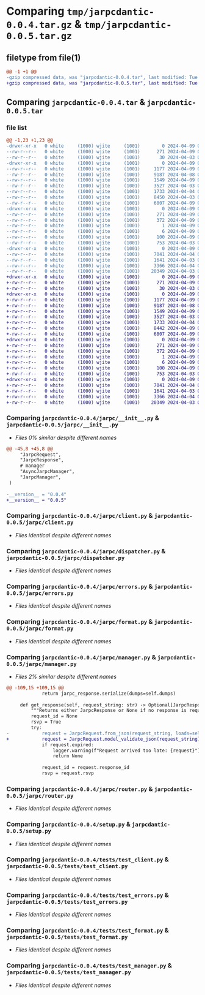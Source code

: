 # Comparing `tmp/jarpcdantic-0.0.4.tar.gz` & `tmp/jarpcdantic-0.0.5.tar.gz`

## filetype from file(1)

```diff
@@ -1 +1 @@
-gzip compressed data, was "jarpcdantic-0.0.4.tar", last modified: Tue Apr  9 06:41:22 2024, max compression
+gzip compressed data, was "jarpcdantic-0.0.5.tar", last modified: Tue Apr  9 06:42:36 2024, max compression
```

## Comparing `jarpcdantic-0.0.4.tar` & `jarpcdantic-0.0.5.tar`

### file list

```diff
@@ -1,23 +1,23 @@
-drwxr-xr-x   0 white     (1000) wjite     (1001)        0 2024-04-09 06:41:22.693979 jarpcdantic-0.0.4/
--rw-r--r--   0 white     (1000) wjite     (1001)      271 2024-04-09 06:41:22.693979 jarpcdantic-0.0.4/PKG-INFO
--rw-r--r--   0 white     (1000) wjite     (1001)       30 2024-04-03 01:04:51.000000 jarpcdantic-0.0.4/README.md
-drwxr-xr-x   0 white     (1000) wjite     (1001)        0 2024-04-09 06:41:22.673980 jarpcdantic-0.0.4/jarpc/
--rw-r--r--   0 white     (1000) wjite     (1001)     1177 2024-04-09 06:41:18.000000 jarpcdantic-0.0.4/jarpc/__init__.py
--rw-r--r--   0 white     (1000) wjite     (1001)     9187 2024-04-08 04:09:44.000000 jarpcdantic-0.0.4/jarpc/client.py
--rw-r--r--   0 white     (1000) wjite     (1001)     1549 2024-04-09 04:17:03.000000 jarpcdantic-0.0.4/jarpc/dispatcher.py
--rw-r--r--   0 white     (1000) wjite     (1001)     3527 2024-04-03 01:07:54.000000 jarpcdantic-0.0.4/jarpc/errors.py
--rw-r--r--   0 white     (1000) wjite     (1001)     1733 2024-04-04 03:49:54.000000 jarpcdantic-0.0.4/jarpc/format.py
--rw-r--r--   0 white     (1000) wjite     (1001)     8450 2024-04-03 04:59:02.000000 jarpcdantic-0.0.4/jarpc/manager.py
--rw-r--r--   0 white     (1000) wjite     (1001)     6807 2024-04-09 06:41:18.000000 jarpcdantic-0.0.4/jarpc/router.py
-drwxr-xr-x   0 white     (1000) wjite     (1001)        0 2024-04-09 06:41:22.693979 jarpcdantic-0.0.4/jarpcdantic.egg-info/
--rw-r--r--   0 white     (1000) wjite     (1001)      271 2024-04-09 06:41:22.000000 jarpcdantic-0.0.4/jarpcdantic.egg-info/PKG-INFO
--rw-r--r--   0 white     (1000) wjite     (1001)      372 2024-04-09 06:41:22.000000 jarpcdantic-0.0.4/jarpcdantic.egg-info/SOURCES.txt
--rw-r--r--   0 white     (1000) wjite     (1001)        1 2024-04-09 06:41:22.000000 jarpcdantic-0.0.4/jarpcdantic.egg-info/dependency_links.txt
--rw-r--r--   0 white     (1000) wjite     (1001)        6 2024-04-09 06:41:22.000000 jarpcdantic-0.0.4/jarpcdantic.egg-info/top_level.txt
--rw-r--r--   0 white     (1000) wjite     (1001)      100 2024-04-09 06:41:22.693979 jarpcdantic-0.0.4/setup.cfg
--rw-r--r--   0 white     (1000) wjite     (1001)      753 2024-04-03 06:53:06.000000 jarpcdantic-0.0.4/setup.py
-drwxr-xr-x   0 white     (1000) wjite     (1001)        0 2024-04-09 06:41:22.693979 jarpcdantic-0.0.4/tests/
--rw-r--r--   0 white     (1000) wjite     (1001)     7041 2024-04-04 06:06:48.000000 jarpcdantic-0.0.4/tests/test_client.py
--rw-r--r--   0 white     (1000) wjite     (1001)     1641 2024-04-03 05:48:50.000000 jarpcdantic-0.0.4/tests/test_errors.py
--rw-r--r--   0 white     (1000) wjite     (1001)     3366 2024-04-04 06:06:48.000000 jarpcdantic-0.0.4/tests/test_format.py
--rw-r--r--   0 white     (1000) wjite     (1001)    20349 2024-04-03 05:48:50.000000 jarpcdantic-0.0.4/tests/test_manager.py
+drwxr-xr-x   0 white     (1000) wjite     (1001)        0 2024-04-09 06:42:36.718644 jarpcdantic-0.0.5/
+-rw-r--r--   0 white     (1000) wjite     (1001)      271 2024-04-09 06:42:36.718644 jarpcdantic-0.0.5/PKG-INFO
+-rw-r--r--   0 white     (1000) wjite     (1001)       30 2024-04-03 01:04:51.000000 jarpcdantic-0.0.5/README.md
+drwxr-xr-x   0 white     (1000) wjite     (1001)        0 2024-04-09 06:42:36.718644 jarpcdantic-0.0.5/jarpc/
+-rw-r--r--   0 white     (1000) wjite     (1001)     1177 2024-04-09 06:42:01.000000 jarpcdantic-0.0.5/jarpc/__init__.py
+-rw-r--r--   0 white     (1000) wjite     (1001)     9187 2024-04-08 04:09:44.000000 jarpcdantic-0.0.5/jarpc/client.py
+-rw-r--r--   0 white     (1000) wjite     (1001)     1549 2024-04-09 04:17:03.000000 jarpcdantic-0.0.5/jarpc/dispatcher.py
+-rw-r--r--   0 white     (1000) wjite     (1001)     3527 2024-04-03 01:07:54.000000 jarpcdantic-0.0.5/jarpc/errors.py
+-rw-r--r--   0 white     (1000) wjite     (1001)     1733 2024-04-04 03:49:54.000000 jarpcdantic-0.0.5/jarpc/format.py
+-rw-r--r--   0 white     (1000) wjite     (1001)     8442 2024-04-09 06:42:01.000000 jarpcdantic-0.0.5/jarpc/manager.py
+-rw-r--r--   0 white     (1000) wjite     (1001)     6807 2024-04-09 06:41:18.000000 jarpcdantic-0.0.5/jarpc/router.py
+drwxr-xr-x   0 white     (1000) wjite     (1001)        0 2024-04-09 06:42:36.718644 jarpcdantic-0.0.5/jarpcdantic.egg-info/
+-rw-r--r--   0 white     (1000) wjite     (1001)      271 2024-04-09 06:42:36.000000 jarpcdantic-0.0.5/jarpcdantic.egg-info/PKG-INFO
+-rw-r--r--   0 white     (1000) wjite     (1001)      372 2024-04-09 06:42:36.000000 jarpcdantic-0.0.5/jarpcdantic.egg-info/SOURCES.txt
+-rw-r--r--   0 white     (1000) wjite     (1001)        1 2024-04-09 06:42:36.000000 jarpcdantic-0.0.5/jarpcdantic.egg-info/dependency_links.txt
+-rw-r--r--   0 white     (1000) wjite     (1001)        6 2024-04-09 06:42:36.000000 jarpcdantic-0.0.5/jarpcdantic.egg-info/top_level.txt
+-rw-r--r--   0 white     (1000) wjite     (1001)      100 2024-04-09 06:42:36.718644 jarpcdantic-0.0.5/setup.cfg
+-rw-r--r--   0 white     (1000) wjite     (1001)      753 2024-04-03 06:53:06.000000 jarpcdantic-0.0.5/setup.py
+drwxr-xr-x   0 white     (1000) wjite     (1001)        0 2024-04-09 06:42:36.718644 jarpcdantic-0.0.5/tests/
+-rw-r--r--   0 white     (1000) wjite     (1001)     7041 2024-04-04 06:06:48.000000 jarpcdantic-0.0.5/tests/test_client.py
+-rw-r--r--   0 white     (1000) wjite     (1001)     1641 2024-04-03 05:48:50.000000 jarpcdantic-0.0.5/tests/test_errors.py
+-rw-r--r--   0 white     (1000) wjite     (1001)     3366 2024-04-04 06:06:48.000000 jarpcdantic-0.0.5/tests/test_format.py
+-rw-r--r--   0 white     (1000) wjite     (1001)    20349 2024-04-03 05:48:50.000000 jarpcdantic-0.0.5/tests/test_manager.py
```

### Comparing `jarpcdantic-0.0.4/jarpc/__init__.py` & `jarpcdantic-0.0.5/jarpc/__init__.py`

 * *Files 0% similar despite different names*

```diff
@@ -45,8 +45,8 @@
     "JarpcRequest",
     "JarpcResponse",
     # manager
     "AsyncJarpcManager",
     "JarpcManager",
 )
 
-__version__ = "0.0.4"
+__version__ = "0.0.5"
```

### Comparing `jarpcdantic-0.0.4/jarpc/client.py` & `jarpcdantic-0.0.5/jarpc/client.py`

 * *Files identical despite different names*

### Comparing `jarpcdantic-0.0.4/jarpc/dispatcher.py` & `jarpcdantic-0.0.5/jarpc/dispatcher.py`

 * *Files identical despite different names*

### Comparing `jarpcdantic-0.0.4/jarpc/errors.py` & `jarpcdantic-0.0.5/jarpc/errors.py`

 * *Files identical despite different names*

### Comparing `jarpcdantic-0.0.4/jarpc/format.py` & `jarpcdantic-0.0.5/jarpc/format.py`

 * *Files identical despite different names*

### Comparing `jarpcdantic-0.0.4/jarpc/manager.py` & `jarpcdantic-0.0.5/jarpc/manager.py`

 * *Files 2% similar despite different names*

```diff
@@ -109,15 +109,15 @@
             return jarpc_response.serialize(dumps=self.dumps)
 
     def get_response(self, request_string: str) -> Optional[JarpcResponse]:
         """Returns either JarpcResponse or None if no response is required."""
         request_id = None
         rsvp = True
         try:
-            request = JarpcRequest.from_json(request_string, loads=self.loads)
+            request = JarpcRequest.model_validate_json(request_string)
             if request.expired:
                 logger.warning(f"Request arrived too late: {request}")
                 return None
 
             request_id = request.response_id
             rsvp = request.rsvp
```

### Comparing `jarpcdantic-0.0.4/jarpc/router.py` & `jarpcdantic-0.0.5/jarpc/router.py`

 * *Files identical despite different names*

### Comparing `jarpcdantic-0.0.4/setup.py` & `jarpcdantic-0.0.5/setup.py`

 * *Files identical despite different names*

### Comparing `jarpcdantic-0.0.4/tests/test_client.py` & `jarpcdantic-0.0.5/tests/test_client.py`

 * *Files identical despite different names*

### Comparing `jarpcdantic-0.0.4/tests/test_errors.py` & `jarpcdantic-0.0.5/tests/test_errors.py`

 * *Files identical despite different names*

### Comparing `jarpcdantic-0.0.4/tests/test_format.py` & `jarpcdantic-0.0.5/tests/test_format.py`

 * *Files identical despite different names*

### Comparing `jarpcdantic-0.0.4/tests/test_manager.py` & `jarpcdantic-0.0.5/tests/test_manager.py`

 * *Files identical despite different names*

